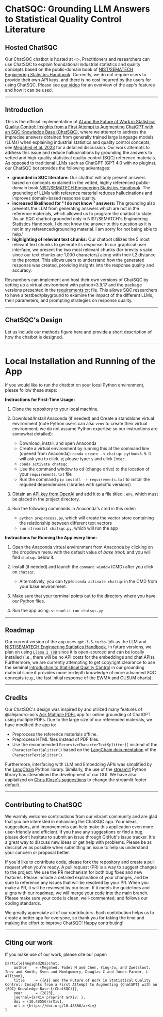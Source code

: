 # ChatSQC: Grounding LLM Answers to Statistical Quality Control Literature

## Hosted ChatSQC

Our ChatSQC chatbot is hosted at <>. Practitioners and researchers can use ChatSQC to explain foundational industrial statistics and quality concepts based on the public-domain book of [NIST/SEMATECH Engineering Statistics Handbook](https://www.itl.nist.gov/div898/handbook/index.htm). Currently, we do not require users to provide their own API keys, and there is no cost incurred by the users for using ChatSQC. Please see [our video]() for an overview of the app's features and how it can be used.

---

 ## Introduction

 This is the official implementation of [AI and the Future of Work in Statistical Quality Control: Insights from a First Attempt to Augmenting ChatGPT with an SQC Knowledge Base (ChatSQC)](), where we attempt to address the imprecise answers obtained from generally trained large language models (LLMs) when explaining industrial statistics and quality control concepts, see [Megahed et al. 2023](https://www.tandfonline.com/doi/full/10.1080/08982112.2023.2206479) for a detailed discussion. Our work attempts to address this issue and reduce hallucinations by grounding the answers to vetted and high-quality statistical quality control (SQC) reference materials. As opposed to traditional LLMs such as ChatGPT (GPT 4.0 with no plugins), our ChatSQC bot provides the following advantages:  
   -  **grounded in SQC literature:** Our chatbot will only present answers based on concepts explained in the vetted, highly referenced public-domain book [NIST/SEMATECH Engineering Statistics Handbook](https://www.itl.nist.gov/div898/handbook/index.htm). The grounding of LLMs with reference material reduces hallucinations and improves domain-based response quality.  
   - **increased likelihood for ''I do not know'' answers:** The grounding also prevents the LLM from generating answers which are not in the reference materials, which allowed us to program the chatbot to state: 'As an SQC chatbot grounded only in NIST/SEMATCH's Engineering Statistics Handbook, I do not know the answer to this question as it is not in my referenced/grounding material. I am sorry for not being able to help.'   
   - **highlighting of relevant text chunks:** Our chatbot utilizes the 5 most relevant text chunks to generate its response. In our graphical user interface, we present the two most relevant chunks (for brevity's sake since our text chunks are 1,000 characters) along with their L2 distance to the prompt. This allows users to understand how the generated response was created, providing insights into the response quality and accuracy.   

Researchers can implement and host their own versions of ChatSQC by setting up a virtual environment with python=3.9.17 and the package versions presented in the [requirements.txt]() file. This allows SQC researchers to have a testbed/playground to examine the impact of the different LLMs, their parameters, and prompting strategies on response quality. 


---

## ChatSQC's Design

Let us include our methods figure here and provide a short description of how the chatbot is designed. 


---

# Local Installation and Running of the App

If you would like to run the chatbot on your local Python environment, please follow these steps:

**Instructions for First-Time Usage:**  

1. Clone the repository to your local machine.

2. Download/Install Anaconda (if needed) and Create a standalone virtual environment (note Python users can also `venv` to create their virtual environment; we do not assume Python expertise so our instructions are somewhat detailed):   
    - Download, install, and open Anaconda  
    - Create a virtual environment by running this at the command line (opened from Anaconda): `conda create -n chatsqc python=3.9`. It will ask you to click, `y`; please type: `y` and click `Enter`.  
    - `conda activate chatsqc`  
    - Use the command window to cd (change drive) to the location of your `requirements.txt` file  
    - Run the command `pip install -r requirements.txt` to install the required dependencies (libraries with specific versions)  
 
3. Obtain an [API key from OpenAI](https://platform.openai.com/account/api-keys) and add it to a file titled `.env`, which must be placed in the project directory.  

4. Run the following commands in Anaconda's cmd in this order:
    - `python preprocess.py`, which will create the vector store containing the relationship between different text vectors  
    - `run streamlit chatsqc.py`, which will run the app


**Instructions for Running the App every time:**

1. Open the Anaconda virtual environment from Anaconda by clicking on the dropdown menu with the default value of *base (root)* and you will find `chatsqc` below it.  
2. Install (if needed) and launch the `command window` (CMD) after you click on `chatsqc`.  
    - Alternatively, you can type: `conda activate chatsqc` in the CMD from your base environment.  

3. Make sure that your terminal points out to the directory where you have our Python files.   

4. Run the app using: `streamlit run chatsqc.py`



---

## Roadmap

Our current version of the app uses `gpt-3.5-turbo-16k` as the LLM and [NIST/SEMATECH Engineering Statistics Handbook](https://www.itl.nist.gov/div898/handbook/index.htm). In future versions, we plan on using [`Llama 2 70B`](https://ai.meta.com/llama/) since it is open-sourced and can be locally installed (i.e., there will be no API costs for the embeddings and chat APIs). Furthermore, we are currently attempting to get copyright clearance to use the seminal [Introduction to Statistical Quality Control](https://www.wiley.com/en-us/Introduction+to+Statistical+Quality+Control%2C+8th+Edition-p-9781119399308) in our grounding material since it provides more in-depth knowledge of more advanced SQC concepts (e.g., the fast initial response of the EWMA and CUSUM charts).


---

## Credits

Our ChatSQC's design was inspired by and utilized many features of @alejandro-ao's [Ask Multiple PDFs](https://github.com/alejandro-ao/ask-multiple-pdfs) app for online grounding of ChatGPT using multiple PDFs. Due to the large size of our referenced materials, we have modified the app to:  
  - Preprocess the reference materials offline.  
  - Preprocess HTML files instead of PDF files.  
  - Use the recommended `RecursiveCharacterTextSplitter()` instead of the `CharacterTextSplitter()` based on the [LangChain documentation](https://python.langchain.com/docs/modules/data_connection/document_transformers/text_splitters/recursive_text_splitter) of the `CharacterTextSplitter()`.  

Furthermore, interfacing with LLM and Embedding APIs was simplified by the [LangChain](https://api.python.langchain.com/en/latest/api_reference.html) Python library. Similarly, the use of the [streamlit](https://docs.streamlit.io/library/api-reference) Python library has streamlined the development of our GUI. We have also capitalized on [Chris Klose's suggestions](https://discuss.streamlit.io/t/st-footer/6447/8) to change the streamlit footer default.   


---

## Contributing to ChatSQC

We warmly welcome contributions from our vibrant community and are glad that you are interested in enhancing the ChatSQC app. Your ideas, suggestions, and improvements can help make this application even more user-friendly and efficient. If you have any suggestions or find a bug, please don't hesitate to submit an issue through GitHub's issue tracker. It's a great way to discuss new ideas or get help with problems. Please be as descriptive as possible when submitting an issue to help us understand your concern or proposal better.

If you'd like to contribute code, please fork the repository and create a pull request when you're ready. A pull request (PR) is a way to suggest changes to the project. We use the PR mechanism for both bug fixes and new features. Please include a detailed explanation of your changes, and be sure to reference any issues that will be resolved by your PR. When you make a PR, it will be reviewed by our team. If it meets the guidelines and aligns with our roadmap, we will merge your code into the main branch. Please make sure your code is clean, well-commented, and follows our coding standards.

We greatly appreciate all of our contributors. Each contribution helps us to create a better app for everyone, so thank you for taking the time and making the effort to improve ChatSQC! Happy contributing!

---

## Citing our work

If you make use of our work, please cite our paper:

```
@article{megahed2023chat,
    author    = {Megahed, Fadel M and Chen, Ying-Ju, and Zwetsloot, Inez and Knoth, Sven and Montgomery, Douglas C and Jones-Farmer, L Allison},
    title     = {{AI} and the Future of Work in Statistical Quality Control: Insights from a First Attempt to Augmenting {ChatGPT} with an {SQC} Knowledge Base {(ChatSQC)}},
    year      = {2023},
    journal={arXiv preprint arXiv: },
    doi = {10.48550/arXiv},
    url = {https://doi.org/10.48550/arXiv}
}
```
